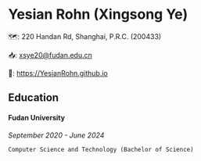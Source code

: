 # Yesian Rohn (Xingsong Ye) 
🗺️: 220 Handan Rd, Shanghai, P.R.C. (200433)  

📥: xsye20@fudan.edu.cn  

🔗: https://YesianRohn.github.io  


## Education

#### Fudan University

*September 2020 - June 2024*  

`Computer Science and Technology (Bachelor of Science)`  


